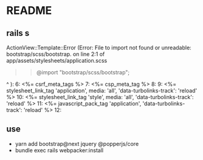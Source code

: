 # README

## rails s
ActionView::Template::Error (Error: File to import not found or unreadable: bootstrap/scss/bootstrap.
        on line 2:1 of app/assets/stylesheets/application.scss
>> @import "bootstrap/scss/bootstrap";

   ^
):
     6:     <%= csrf_meta_tags %>
     7:     <%= csp_meta_tag %>
     8:
     9:     <%= stylesheet_link_tag 'application', media: 'all', 'data-turbolinks-track': 'reload' %>
    10:     <%= stylesheet_link_tag 'style', media: 'all', 'data-turbolinks-track': 'reload' %>
    11:     <%= javascript_pack_tag 'application', 'data-turbolinks-track': 'reload' %>
    12:

## use
- yarn add bootstrap@next jquery @popperjs/core
- bundle exec rails webpacker:install